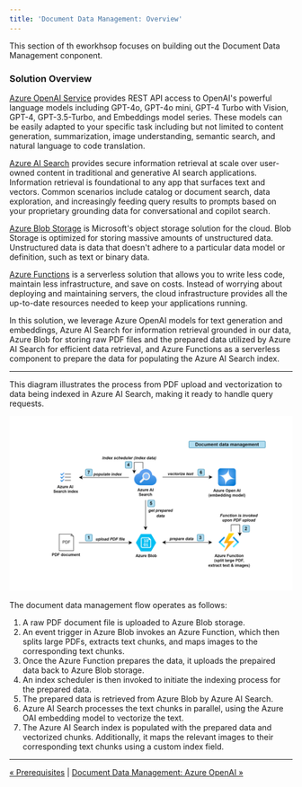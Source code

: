 ```yaml
---
title: 'Document Data Management: Overview'
---
```


This section of th eworkhsop focuses on building out the Document Data Management conponent.
 
### Solution Overview

[Azure OpenAI Service](https://learn.microsoft.com/en-us/azure/ai-services/openai/overview) provides REST API access to OpenAI's powerful language models including GPT-4o, GPT-4o mini, GPT-4 Turbo with Vision, GPT-4, GPT-3.5-Turbo, and Embeddings model series. These models can be easily adapted to your specific task including but not limited to content generation, summarization, image understanding, semantic search, and natural language to code translation.


[Azure AI Search](https://learn.microsoft.com/en-us/azure/search/search-what-is-azure-search) provides secure information retrieval at scale over user-owned content in traditional and generative AI search applications. Information retrieval is foundational to any app that surfaces text and vectors. Common scenarios include catalog or document search, data exploration, and increasingly feeding query results to prompts based on your proprietary grounding data for conversational and copilot search. 

[Azure Blob Storage](https://learn.microsoft.com/en-us/azure/storage/blobs/storage-blobs-introduction) is Microsoft's object storage solution for the cloud. Blob Storage is optimized for storing massive amounts of unstructured data. Unstructured data is data that doesn't adhere to a particular data model or definition, such as text or binary data. 

[Azure Functions](https://learn.microsoft.com/en-us/azure/azure-functions/functions-overview) is a serverless solution that allows you to write less code, maintain less infrastructure, and save on costs. Instead of worrying about deploying and maintaining servers, the cloud infrastructure provides all the up-to-date resources needed to keep your applications running. 

In this solution, we leverage Azure OpenAI models for text generation and embeddings, Azure AI Search for information retrieval grounded in our data, Azure Blob for storing raw PDF files and the prepared data utilized by Azure AI Search for efficient data retrieval, and Azure Functions as a serverless component to prepare the data for populating the Azure AI Search index. 

---

This diagram illustrates the process from PDF upload and vectorization to data being indexed in Azure AI Search, making it ready to handle query requests.

![alt](https://github.com/Azure-Samples/azure-open-ai-rag-oyd-text-images/blob/workshop/docs/ArchOverview-Data-Mgmt-v2.png?raw=true)

The document data management flow operates as follows:

1. A raw PDF document file is uploaded to Azure Blob storage.
2. An event trigger in Azure Blob invokes an Azure Function, which then splits large PDFs, extracts text chunks, and maps images to the corresponding text chunks.
3. Once the Azure Function prepares the data, it uploads the prepaired data back to Azure Blob storage.
4. An index scheduler is then invoked to initiate the indexing process for the prepared data.
5. The prepared data is retrieved from Azure Blob by Azure AI Search.
6. Azure AI Search processes the text chunks in parallel, using the Azure OAI embedding model to vectorize the text.
7. The Azure AI Search index is populated with the prepared data and vectorized chunks. Additionally, it maps the relevant images to their corresponding text chunks using a custom index field.

---

[&laquo; Prerequisites](/azure-open-ai-rag-oyd-text-images/prerequisites) | [Document Data Management: Azure OpenAI &raquo;](/azure-open-ai-rag-oyd-text-images/document_data_management/2_azure_oai)
